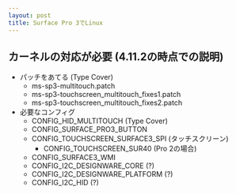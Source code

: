 ```yaml
---
layout: post
title: Surface Pro 3でLinux
---
```


## カーネルの対応が必要 (4.11.2の時点での説明)

- パッチをあてる (Type Cover)
  - ms-sp3-multitouch.patch
  - ms-sp3-touchscreen_multitouch_fixes1.patch
  - ms-sp3-touchscreen_multitouch_fixes2.patch
- 必要なコンフィグ
  - CONFIG_HID_MULTITOUCH (Type Cover)
  - CONFIG_SURFACE_PRO3_BUTTON
  - CONFIG_TOUCHSCREEN_SURFACE3_SPI (タッチスクリーン)
    - CONFIG_TOUCHSCREEN_SUR40 (Pro 2の場合)
  - CONFIG_SURFACE3_WMI
  - CONFIG_I2C_DESIGNWARE_CORE (?)
  - CONFIG_I2C_DESIGNWARE_PLATFORM (?)
  - CONFIG_I2C_HID (?)
